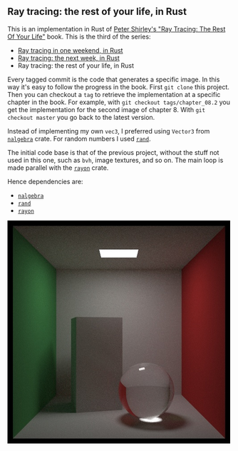 ## Ray tracing: the rest of your life, in Rust

This is an implementation in Rust of [Peter Shirley's "Ray Tracing: The Rest Of Your Life"](https://github.com/petershirley/raytracingtherestofyourlife) book.
This is the third of the series:

- [Ray tracing in one weekend, in Rust](https://github.com/fralken/ray-tracing-in-one-weekend)
- [Ray tracing: the next week, in Rust](https://github.com/fralken/ray-tracing-the-next-week)
- Ray tracing: the rest of your life, in Rust

Every tagged commit is the code that generates a specific image. In this way it's easy to follow the progress in the book.
First `git clone` this project. Then you can checkout a `tag` to retrieve the implementation at a specific chapter in the book.
For example, with `git checkout tags/chapter_08.2` you get the implementation for the second image of chapter 8.
With `git checkout master` you go back to the latest version. 

Instead of implementing my own `vec3`, I preferred using `Vector3` from [`nalgebra`](https://crates.io/crates/nalgebra) crate.
For random numbers I used [`rand`](https://crates.io/crates/rand).

The initial code base is that of the previous project, without the stuff not used in this one, such as `bvh`, image textures, and so on.
The main loop is made parallel with the [`rayon`](https://crates.io/crates/rayon) crate.

Hence dependencies are:
- [`nalgebra`](https://www.nalgebra.org)
- [`rand`](https://rust-random.github.io/book/)
- [`rayon`](https://github.com/rayon-rs/rayon)

![Ray Tracing](image.jpg)
